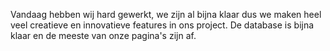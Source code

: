Vandaag hebben wij hard gewerkt, we zijn al bijna klaar dus we maken heel veel creatieve en innovatieve features in ons project. De database is bijna klaar en de meeste van onze pagina's zijn af.